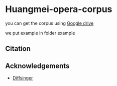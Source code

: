 # Huangmei-opera-corpus
you can get the corpus using [Google drive](https://drive.google.com/file/d/1PB9JX1ncfRzd51AoNW9q5onUSZLakHyC/view?usp=sharing)

we put example in folder example
## Citation

## Acknowledgements
* [Diffsinger](https://github.com/MoonInTheRiver/DiffSinger)

